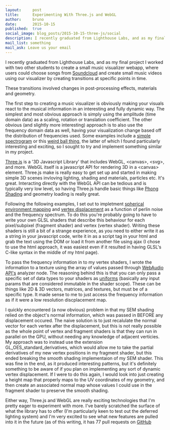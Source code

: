 ```yaml
---
layout:     post
title:      Experimenting With Three.js and WebGL
author:     bruno
date:       2015-10-15
published:  true
social_image: blog_posts/2015-10-15-three-js/social
description: I recently graduated from Lighthouse Labs, and as my final project I worked with two other students to create a small music visualizer webapp, where users could choose songs from Soundcloud and create small music videos using our visualizer by creating transitions at specific points in time.
mail_list: something
mail_ask: Leave us your email
---
```


I recently graduated from Lighthouse Labs, and as my final project I worked with two other students to create a small music visualizer webapp,
where users could choose songs from [Soundcloud](https://soundcloud.com/) and create small music videos using our visualizer
by creating transitions at specific points in time.

<!--more-->

These transitions involved changes in post-processing effects, materials and geometry.

The first step to creating a music visualizer is obviously making your visuals react to the musical information in an
interesting and fully dynamic way. The simplest and most obvious approach is simply using the amplitude (time domain data) as a scaling,
rotation or translation coefficient.
The other obvious (and slightly more interesting) approach is to also use the frequency domain data as well,
having your visualization change based off the distribution of frequencies used. Some examples
include a [simple spectrogram](https://www.shadertoy.com/view/Xds3Rr) or this [weird ball thing](https://www.shadertoy.com/view/Xtl3W2),
the latter of which I found particularly interesting and exciting, so I sought to try and implement something similar in my project.

[Three.js](http://threejs.org/) is a '3D Javascript Library' that includes WebGL, \<canvas\>, \<svg\>, and more.
WebGL itself is a javascript API for rendering 3D in a \<canvas\> element. Three.js make is really easy to get set up and
started in making simple 3D scenes invloving lighting, shading and materials, particles etc. It's great. Interacting directly with the
WebGL API can be tedious and is typically very low level,
so having Three.js handle basic things like [Phong Shading](https://en.wikipedia.org/wiki/Phong_shading) and geometry loading is really great.

Following the following examples, I set out to impletment [spherical environment mapping](http://www.clicktorelease.com/blog/creating-spherical-environment-mapping-shader)
and [vertex displacement](http://www.clicktorelease.com/blog/vertex-displacement-noise-3d-webgl-glsl-three-js) as a function of perlin noise and the frequency spectrum.
To do this you're probably going to have to write your own GLSL shaders that describe this behaviour for each pixel/subpixel (fragment shader) and vertex (vertex shader).
Writing these shaders is still a bit of a strange experience, as you need to either write it as a string in your javascript code,
write it in as a script tag in your html and grab the text using the DOM or load it from another file using ajax (I chose to use the
html approach, it was easiest even if it resulted in having GLSL's C-like syntax in the middle of my html page).

To pass the frequency information in to my vertex shaders, I wrote the information to a texture using the array of values passed through
[WebAudio API's](https://developer.mozilla.org/en-US/docs/Web/API/Web_Audio_API) analyzer node.
The reasoning behind this is that you can only pass a specific set of data types to your shaders as
[uniforms](https://www.opengl.org/wiki/Uniform_(GLSL)) (basically any input params that are considered immutable in the shader scope).
These can be things like 2D & 3D vectors, matrices, and textures, but must be of a specific type. It made sense to me to just access the
frequency information as if it were a low resolution discplacement map.

I quickly encountered (a now obvious) problem in that my SEM shading relied on the object's normal information,
which was passed in BEFORE any displacement occured. The naive solution is to just recalulate the normal vector for each vertex after the
displacement, but this is not really possible as the whole point of vertex and fragment shaders is that they can run in parallel on the GPU,
without needing any knowledge of adjacent verticies. My approach was to instead use the extension GL_OES_standard_derivatives, which would allow me to take the partial derivatives of
my new vertex positions in my fragment shader, but this ended breaking the smooth shading implementaion of my SEM shader.
This was fine in the end, as it produced interesting patterns, but it's definitely something to be aware of if you plan on implementing any sort of
dynamic vertex displacement. If I were to do this again, I would look into just creating a height map that properly maps to the UV coordinates of my geometry,
and then create an associated normal map whose values I could use in the fragment shader to preserve the smooth shading.

Either way, Three.js and WebGL are really exciting technologies that I'm pretty eager to experiment with more.
I've barely scratched the surface of what the library has to offer (I'm particularly keen to test out the deferred lighting system)
and I'm very excited to see what new features are pulled into it in the future (as of this writing, it has 77 pull requests on
[GitHub](https://github.com/mrdoob/three.js/pulls?q=is%3Aopen+is%3Apr)


